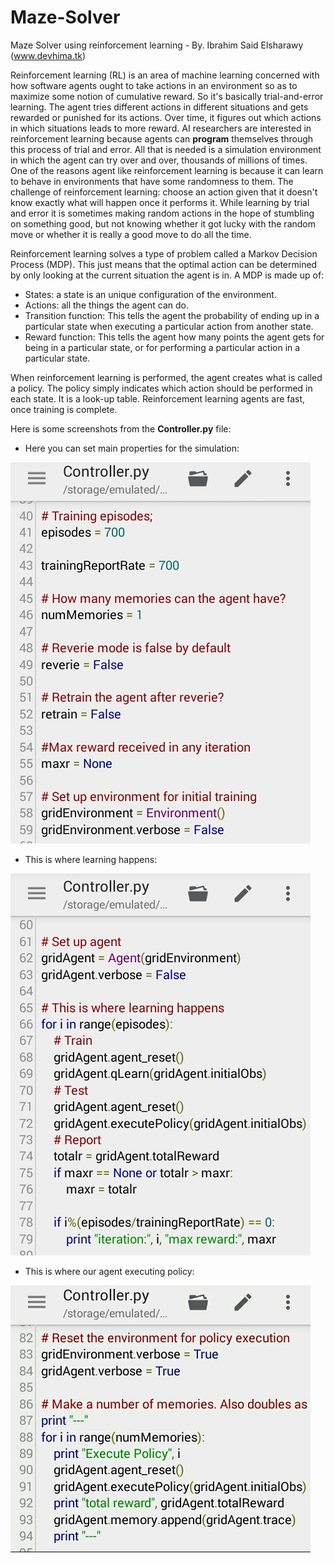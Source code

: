 
# Maze-Solver

Maze Solver using reinforcement learning - By. Ibrahim Said Elsharawy (www.devhima.tk)

Reinforcement learning (RL) is an area of machine learning concerned with how software agents ought to take actions in an environment so as to maximize some notion of cumulative reward. So it's basically trial-and-error learning. 
The agent tries different actions in different situations and gets rewarded or punished for its actions. Over time, it figures out which actions in which situations leads to more reward.
AI researchers are interested in reinforcement learning because agents can __program__ themselves through this process of trial and error. All that is needed is a simulation environment in which the agent can try over and over, thousands of millions of times.
One of the reasons agent like reinforcement learning is because it can learn to behave in environments that have some randomness to them. The challenge of reinforcement learning: choose an action given that it doesn't know exactly what will happen once it performs it.
While learning by trial and error it is sometimes making random actions in the hope of stumbling on something good, but not knowing whether it got lucky with the random move or whether it is really a good move to do all the time.

Reinforcement learning solves a type of problem called a Markov Decision Process (MDP).
This just means that the optimal action can be determined by only looking at the current situation the agent is in. A MDP is made up of:

- States: a state is an unique configuration of the environment.
- Actions: all the things the agent can do.
- Transition function: This tells the agent the probability of ending up in a particular state when executing a particular action from another state.
- Reward function: This tells the agent how many points the agent gets for being in a particular state, or for performing a particular action in a particular state.

When reinforcement learning is performed, the agent creates what is called a policy. The policy simply indicates which action should be performed in each state. It is a look-up table. Reinforcement learning agents are fast, once training is complete.

Here is some screenshots from the __Controller.py__ file: 

- Here you can set main properties for the simulation:

![img1](https://github.com/devhima/Maze-Solver/raw/master/Images/IMG_20190301_025913.jpg)

- This is where learning happens:

![img2](https://github.com/devhima/Maze-Solver/raw/master/Images/IMG_20190301_025817.jpg)

- This is where our agent executing policy:

![img2](https://github.com/devhima/Maze-Solver/raw/master/Images/IMG_20190301_025827.jpg)

